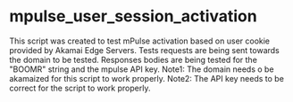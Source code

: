 # mpulse_user_session_activation
This script was created to test mPulse activation based on user cookie provided by Akamai Edge Servers.
Tests requests are being sent towards the domain to be tested. Responses bodies are being tested for the "BOOMR" string and the mpulse API key.
Note1: The domain needs o be akamaized for this script to work properly.
Note2: The API key needs to be correct for the script to work properly.
